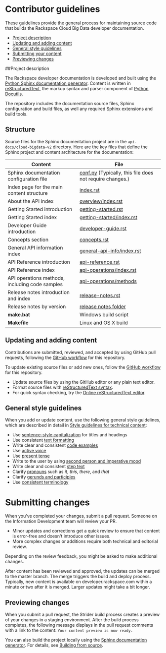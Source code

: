 # Contributor guidelines

These guidelines provide the general process for maintaining source code that builds the 
Rackspace Cloud Big Data developer documentation. 

- [Project description](#project-description)
- [Updating and adding content](#updating-and-adding-content)
- [General style guidelines](#general-style-guidelines)
- [Submitting your content](#submitting-changes)
- [Previewing changes](#previewing-changes)

##Project description
<!-- Provide as little or as much information about architecture as needed to help 
contributors figure out which file to update.-->

The Rackspace developer documentation is developed and built using the [Python Sphinx documentation generator](http://sphinx-doc.org/). Content is 
written in [reStructuredText](http://sphinx-doc.org/rest.html), the markup syntax and parser component of 
[Python Docutils](http://docutils.sourceforge.net/index.html).

The repository includes the documentation source files, 
Sphinx configuration and build files, as well any required Sphinx 
extensions and build tools. 

## Structure

Source files for the Sphinx documentation project are in the ``api-docs/cloud-bigdata-v2`` directory. Here are the key files that define 
the Sphinx project and content architecture for the documentation: 

Content | File
--- | ---
|Sphinx documentation configuration file| [conf.py](https://github.com/rackerlabs/docs-cloud-big-data/blob/master/api-docs/cloud-bigdata-v2/conf.py) (Typically, this file does not require changes.)
|Index page for the main content structure| [index.rst](https://github.com/rackerlabs/docs-cloud-big-data/blob/master/api-docs/cloud-bigdata-v2/index.rst)
|About the API index| [overview/index.rst](https://github.com/rackerlabs/docs-cloud-big-data/blob/master/api-docs/cloud-bigdata-v2/overview/index.rst)
|Getting Started introduction| [getting-started.rst](https://github.com/rackerlabs/docs-cloud-big-data/blob/master/api-docs/cloud-bigdata-v2/getting-started.rst)
|Getting Started index|[getting-started/index.rst](https://github.com/rackerlabs/docs-cloud-big-data/blob/master/api-docs/cloud-bigdata-v2/getting-started/index.rst)
|Developer Guide introduction|[developer-guide.rst](https://github.com/rackerlabs/docs-cloud-big-data/blob/master/api-docs/cloud-bigdata-v2/developer-guide.rst)
|Concepts section| [concepts.rst](https://github.com/rackerlabs/docs-cloud-big-data/blob/master/api-docs/cloud-bigdata-v2/concepts.rst)
|General API information index|[general-api-info/index.rst](https://github.com/rackerlabs/docs-cloud-big-data/blob/master/api-docs/cloud-bigdata-v2/general-api-info/index.rst)
|API Reference introduction|[api-reference.rst](https://github.com/rackerlabs/docs-cloud-big-data/blob/master/api-docs/cloud-bigdata-v2/api-reference.rst)
|API Reference index|[api-operations/index.rst](https://github.com/rackerlabs/docs-cloud-big-data/blob/master/api-docs/cloud-bigdata-v2/api-operations/index.rst)
|API operations methods, including code samples|[api-operations/methods](https://github.com/rackerlabs/docs-cloud-big-data/tree/master/api-docs/cloud-bigdata-v2/api-operations/methods) 
|Release notes introduction and index|[release-notes.rst](https://github.com/rackerlabs/docs-cloud-big-data/blob/master/api-docs/cloud-bigdata-v2/release-notes.rst)
|Release notes by version|[release notes folder](https://github.com/rackerlabs/docs-cloud-big-data/tree/master/api-docs/cloud-bigdata-v2/release-notes)
|**make.bat**|Windows build script
|**Makefile**| Linux and OS X build
## Updating and adding content

Contributions are submitted, reviewed, and accepted by using GitHub pull requests, following the [GitHub workflow](GITHUBING.md) for this repository. 

To update existing source files or add new ones, follow the [GitHub workflow](GITHUBING.md) for this repository.

* Update source files by using the GitHub editor or any plain text editor.
* Format source files with 
  [reStructuredText syntax](http://www.sphinx-doc.org/en/stable/rest.html).  
* For quick syntax checking, try the 
[Online reStructuredText editor](http://rst.ninjs.org/). 

## General style guidelines

When you add or update content, use the following general style guidelines, which are 
described in detail in [Style guidelines for technical content](https://github.com/rackerlabs/docs-rackspace/tree/master/style-guide):

- Use [sentence-style capitalization](https://github.com/rackerlabs/docs-rackspace/blob/master/style-guide/a-l-style-guidelines.md#cap-sentence-style) for titles and headings
- Use consistent [text formatting](https://github.com/rackerlabs/docs-rackspace/blob/master/style-guide/m-z-style-guidelines.md#text-formatting)
- Write clear and consistent [code examples](https://github.com/rackerlabs/docs-rackspace/blob/master/style-guide/a-l-style-guidelines.md#code-examples)
- Use [active voice](https://github.com/rackerlabs/docs-rackspace/blob/master/style-guide/basic-writing-guidelines.md#use-active-voice)
- Use [present tense](https://github.com/rackerlabs/docs-rackspace/blob/master/style-guide/basic-writing-guidelines.md#use-present-tense)
- Write to the user by using [second person and imperative mood](https://github.com/rackerlabs/docs-rackspace/blob/master/style-guide/basic-writing-guidelines.md#write-to-user)
- Write clear and consistent [step text](https://github.com/rackerlabs/docs-rackspace/blob/master/style-guide/m-z-style-guidelines.md#tasks-steps)
- Clarify [pronouns](https://github.com/rackerlabs/docs-rackspace/blob/master/style-guide/basic-writing-guidelines.md#clarify-pronouns) such as *it*, *this*, *there*, and *that*
- Clarify [gerunds and participles](https://github.com/rackerlabs/docs-rackspace/blob/master/style-guide/basic-writing-guidelines.md#clarify-gerunds-and-participles)
- Use [consistent terminology](https://github.com/rackerlabs/docs-rackspace/blob/master/style-guide/basic-writing-guidelines.md#use-consistent-terminology)

<!-- Adding build from source guidelines until we can provide a link to automated gh-pages 
output, or to the staging URL that Ash is working on. 
--> 

# Submitting changes

When you've completed your changes, submit a pull request. Someone on the Information Development team will review your PR.
- Minor updates and corrections get a quick review to ensure that content is error-free and doesn't introduce other issues.
- More complex changes or additions require both technical and editorial review. 

Depending on the review feedback, you might be asked to make additional changes. 

After content has been reviewed and approved, the updates can be merged to the master branch. The merge triggers the build and 
deploy process. Typically, new content is available on developer.rackspace.com within a minute or two after it is merged. Larger 
updates might take a bit longer.

## Previewing changes

When you submit a pull request, the Strider build process creates a preview of your changes in a staging environment. 
After the build process completes, the following message displays in the pull request comments with a link to the content: ``Your content preview is now ready.``

You can also build the project locally using the [Sphinx documentation generator](http://sphinx-doc.org/). For details, see 
[Building from source](https://github.com/rackerlabs/docs-rackspace/blob/master/doc/tools/build-from-source.rst).
